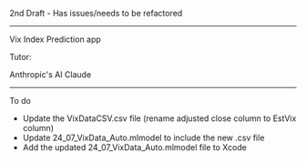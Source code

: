 2nd Draft - Has issues/needs to be refactored

- - - - 

Vix Index Prediction app

Tutor:

Anthropic's AI Claude

- - - -

To do
* Update the VixDataCSV.csv file (rename adjusted close column to EstVix column)
* Update 24_07_VixData_Auto.mlmodel to include the new .csv file
* Add the updated 24_07_VixData_Auto.mlmodel file to Xcode
